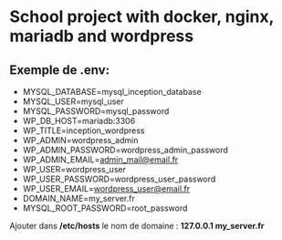 # School project with docker, nginx, mariadb and wordpress

## Exemple de .env:

- MYSQL_DATABASE=mysql_inception_database
- MYSQL_USER=mysql_user
- MYSQL_PASSWORD=mysql_password
- WP_DB_HOST=mariadb:3306
- WP_TITLE=inception_wordpress
- WP_ADMIN=wordpress_admin
- WP_ADMIN_PASSWORD=wordpress_admin_password
- WP_ADMIN_EMAIL=admin_mail@email.fr
- WP_USER=wordpress_user
- WP_USER_PASSWORD=wordpress_user_password
- WP_USER_EMAIL=wordpress_user@email.fr
- DOMAIN_NAME=my_server.fr
- MYSQL_ROOT_PASSWORD=root_password

Ajouter dans **/etc/hosts** le nom de domaine : **127.0.0.1 my_server.fr**
